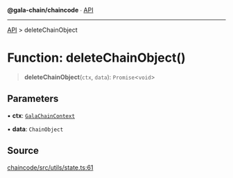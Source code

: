 **@gala-chain/chaincode** ∙ [API](../exports.md)

***

[API](../exports.md) > deleteChainObject

# Function: deleteChainObject()

> **deleteChainObject**(`ctx`, `data`): `Promise`\<`void`\>

## Parameters

▪ **ctx**: [`GalaChainContext`](../classes/GalaChainContext.md)

▪ **data**: `ChainObject`

## Source

[chaincode/src/utils/state.ts:61](https://github.com/GalaChain/sdk/blob/bcbbb18/chaincode/src/utils/state.ts#L61)
